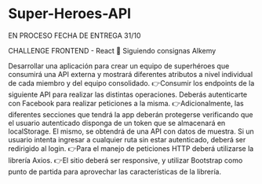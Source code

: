 # Super-Heroes-API 
EN PROCESO FECHA DE ENTREGA 31/10

CHALLENGE FRONTEND -
React 🚀
Siguiendo consignas Alkemy

Desarrollar una aplicación para crear un equipo de superhéroes que consumirá una API externa y
mostrará diferentes atributos a nivel individual de cada miembro y del equipo consolidado.
👉Consumir los endpoints de la siguiente API para realizar las distintas operaciones. Deberás
autenticarte con Facebook para realizar peticiones a la misma.
👉Adicionalmente, las diferentes secciones que tendrá la app deberán protegerse verificando que el
usuario autenticado disponga de un token que se almacenará en localStorage. El mismo, se obtendrá
de una API con datos de muestra. Si un usuario intenta ingresar a cualquier ruta sin estar autenticado,
deberá ser redirigido al login.
👉Para el manejo de peticiones HTTP deberá utilizarse la librería Axios.
👉El sitio deberá ser responsive, y utilizar Bootstrap como punto de partida para aprovechar las
características de la librería.

